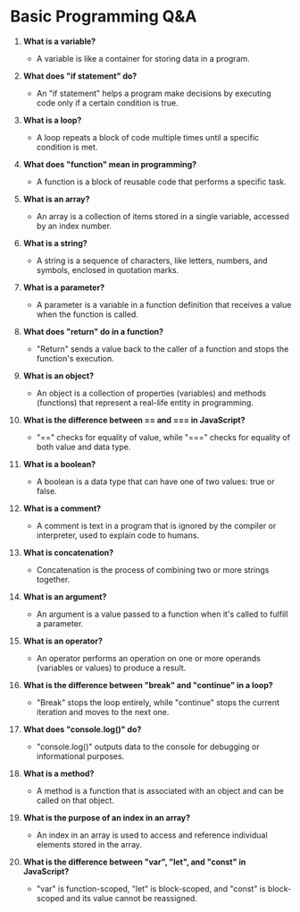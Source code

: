 # Basic Programming Q&A

1. **What is a variable?**
   - A variable is like a container for storing data in a program.

2. **What does "if statement" do?**
   - An "if statement" helps a program make decisions by executing code only if a certain condition is true.

3. **What is a loop?**
   - A loop repeats a block of code multiple times until a specific condition is met.

4. **What does "function" mean in programming?**
   - A function is a block of reusable code that performs a specific task.

5. **What is an array?**
   - An array is a collection of items stored in a single variable, accessed by an index number.

6. **What is a string?**
   - A string is a sequence of characters, like letters, numbers, and symbols, enclosed in quotation marks.

7. **What is a parameter?**
   - A parameter is a variable in a function definition that receives a value when the function is called.

8. **What does "return" do in a function?**
   - "Return" sends a value back to the caller of a function and stops the function's execution.

9. **What is an object?**
   - An object is a collection of properties (variables) and methods (functions) that represent a real-life entity in programming.

10. **What is the difference between == and === in JavaScript?**
    - "==" checks for equality of value, while "===" checks for equality of both value and data type.

11. **What is a boolean?**
    - A boolean is a data type that can have one of two values: true or false.

12. **What is a comment?**
    - A comment is text in a program that is ignored by the compiler or interpreter, used to explain code to humans.

13. **What is concatenation?**
    - Concatenation is the process of combining two or more strings together.

14. **What is an argument?**
    - An argument is a value passed to a function when it's called to fulfill a parameter.

15. **What is an operator?**
    - An operator performs an operation on one or more operands (variables or values) to produce a result.

16. **What is the difference between "break" and "continue" in a loop?**
    - "Break" stops the loop entirely, while "continue" stops the current iteration and moves to the next one.

17. **What does "console.log()" do?**
    - "console.log()" outputs data to the console for debugging or informational purposes.

18. **What is a method?**
    - A method is a function that is associated with an object and can be called on that object.

19. **What is the purpose of an index in an array?**
    - An index in an array is used to access and reference individual elements stored in the array.

20. **What is the difference between "var", "let", and "const" in JavaScript?**
    - "var" is function-scoped, "let" is block-scoped, and "const" is block-scoped and its value cannot be reassigned.
